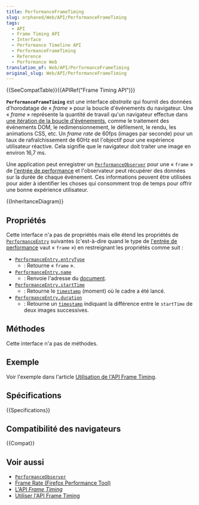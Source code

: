 ```yaml
---
title: PerformanceFrameTiming
slug: orphaned/Web/API/PerformanceFrameTiming
tags:
  - API
  - Frame Timing API
  - Interface
  - Performance Timeline API
  - PerformanceFrameTiming
  - Reference
  - Performance Web
translation_of: Web/API/PerformanceFrameTiming
original_slug: Web/API/PerformanceFrameTiming
---
```

{{SeeCompatTable}}{{APIRef("Frame Timing API")}}

**`PerformanceFrameTiming`** est une interface _abstraite_ qui fournit des données d'horodatage de « _frame_ » pour la boucle d'événements du navigateur. Une « _frame_ » représente la quantité de travail qu'un navigateur effectue dans [une itération de la boucle d'événements](https://html.spec.whatwg.org/multipage/webappapis.html#processing-model-8), comme le traitement des événements DOM, le redimensionnement, le défilement, le rendu, les animations CSS, etc. Un _frame rate_ de 60fps (images par seconde) pour un taux de rafraîchissement de 60Hz est l'objectif pour une expérience utilisateur réactive. Cela signifie que le navigateur doit traiter une image en environ 16,7 ms.

Une application peut enregistrer un [`PerformanceObserver`](/fr/docs/Web/API/PerformanceObserver) pour une « `frame` » de [l'entrée de performance](/fr/docs/Web/API/PerformanceEntry) et l'observateur peut récupérer des données sur la durée de chaque événement. Ces informations peuvent être utilisées pour aider à identifier les choses qui consomment trop de temps pour offrir une bonne expérience utilisateur.

{{InheritanceDiagram}}

## Propriétés

Cette interface n'a pas de propriétés mais elle étend les propriétés de [`PerformanceEntry`](/fr/docs/Web/API/PerformanceEntry) suivantes (c'est-à-dire quand le type de [l'entrée de performance](/fr/docs/Web/API/PerformanceEntry) vaut « `frame` ») en restreignant les propriétés comme suit :

- [`PerformanceEntry.entryType`](/fr/docs/Web/API/PerformanceEntry/entryType)
  - : Retourne « `frame` ».
- [`PerformanceEntry.name`](/fr/docs/Web/API/PerformanceEntry/name)
  - : Renvoie l'adresse du [document](https://dom.spec.whatwg.org/#concept-document-url).
- [`PerformanceEntry.startTime`](/fr/docs/Web/API/PerformanceEntry/startTime)
  - : Retourne le [`timestamp`](/fr/docs/Web/API/DOMHighResTimeStamp) (moment) où le cadre a été lancé.
- [`PerformanceEntry.duration`](/fr/docs/Web/API/PerformanceEntry/duration)
  - : Retourne un [`timestamp`](/fr/docs/Web/API/DOMHighResTimeStamp) indiquant la différence entre le `startTime` de deux images successives.

## Méthodes

Cette interface n'a pas de méthodes.

## Exemple

Voir l'exemple dans l'article [Utilisation de l'API Frame Timing](/fr/docs/Web/API/Frame_Timing_API/Using_the_Frame_Timing_API).

## Spécifications

{{Specifications}}

## Compatibilité des navigateurs

{{Compat}}

## Voir aussi

- [`PerformanceObserver`](/fr/docs/Web/API/PerformanceObserver)
- [Frame Rate (Firefox Performance Tool)](/fr/docs/Tools/Performance/Frame_rate)
- [L'API _Frame Timing_](/fr/docs/Web/API/Frame_Timing)
- [Utiliser l'API Frame Timing](/fr/docs/Web/API/Frame_Timing_API/Using_the_Frame_Timing_API)
